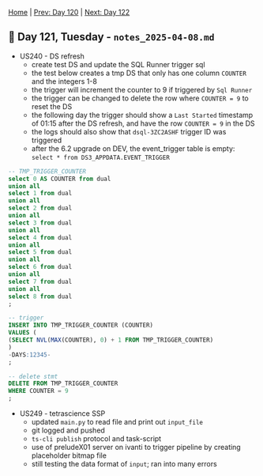 [Home](../../main.md) | [Prev: Day 120](notes_2025-04-07.md) | [Next: Day 122](./notes_2025-04-09.md)

## 📝 Day 121, Tuesday - `notes_2025-04-08.md`

- US240 - DS refresh
    * create test DS and update the SQL Runner trigger sql
    * the test below creates a tmp DS that only has one column `COUNTER` and the integers 1-8
    * the trigger will increment the counter to 9 if triggered by `Sql Runner`
    * the trigger can be changed to delete the row where `COUNTER = 9` to reset the DS
    * the following day the trigger should show a `Last Started` timestamp of 01:15 after the DS refresh, and have the row `COUNTER = 9` in the DS
    * the logs should also show that `dsql-3ZC2ASHF` trigger ID was triggered
    * after the 6.2 upgrade on DEV, the event_trigger table is empty: `select * from DS3_APPDATA.EVENT_TRIGGER`

```sql
-- TMP_TRIGGER_COUNTER
select 0 AS COUNTER from dual
union all
select 1 from dual
union all
select 2 from dual
union all
select 3 from dual
union all
select 4 from dual
union all
select 5 from dual
union all
select 6 from dual
union all
select 7 from dual
union all
select 8 from dual
;

-- trigger
INSERT INTO TMP_TRIGGER_COUNTER (COUNTER)
VALUES (
(SELECT NVL(MAX(COUNTER), 0) + 1 FROM TMP_TRIGGER_COUNTER)
)
-DAYS:12345-
;

-- delete stmt
DELETE FROM TMP_TRIGGER_COUNTER
WHERE COUNTER = 9
;
```

- US249 - tetrascience SSP
    * updated `main.py` to read file and print out `input_file`
    * git logged and pushed
    * `ts-cli publish` protocol and task-script
    * use of preludeX01 server on ivanti to trigger pipeline by creating placeholder bitmap file
    * still testing the data format of `input`; ran into many errors
